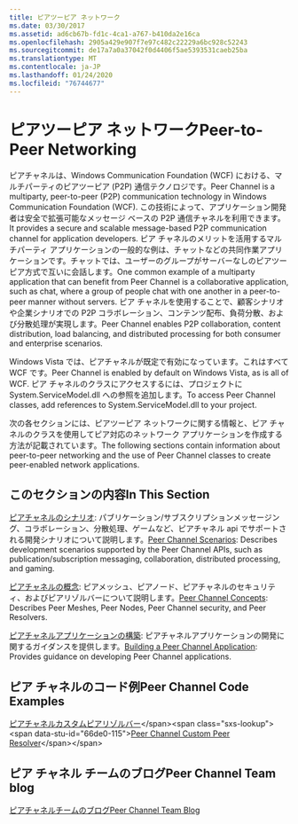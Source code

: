 ```yaml
---
title: ピアツーピア ネットワーク
ms.date: 03/30/2017
ms.assetid: ad6cb67b-fd1c-4ca1-a767-b410da2e16ca
ms.openlocfilehash: 2905a429e907f7e97c482c22229a6bc928c52243
ms.sourcegitcommit: de17a7a0a37042f0d4406f5ae5393531caeb25ba
ms.translationtype: MT
ms.contentlocale: ja-JP
ms.lasthandoff: 01/24/2020
ms.locfileid: "76744677"
---
```

# <a name="peer-to-peer-networking"></a><span data-ttu-id="66de0-102">ピアツーピア ネットワーク</span><span class="sxs-lookup"><span data-stu-id="66de0-102">Peer-to-Peer Networking</span></span>
<span data-ttu-id="66de0-103">ピアチャネルは、Windows Communication Foundation (WCF) における、マルチパーティのピアツーピア (P2P) 通信テクノロジです。</span><span class="sxs-lookup"><span data-stu-id="66de0-103">Peer Channel is a multiparty, peer-to-peer (P2P) communication technology in Windows Communication Foundation (WCF).</span></span> <span data-ttu-id="66de0-104">この技術によって、アプリケーション開発者は安全で拡張可能なメッセージ ベースの P2P 通信チャネルを利用できます。</span><span class="sxs-lookup"><span data-stu-id="66de0-104">It provides a secure and scalable message-based P2P communication channel for application developers.</span></span> <span data-ttu-id="66de0-105">ピア チャネルのメリットを活用するマルチパーティ アプリケーションの一般的な例は、チャットなどの共同作業アプリケーションです。チャットでは、ユーザーのグループがサーバーなしのピアツーピア方式で互いに会話します。</span><span class="sxs-lookup"><span data-stu-id="66de0-105">One common example of a multiparty application that can benefit from Peer Channel is a collaborative application, such as chat, where a group of people chat with one another in a peer-to-peer manner without servers.</span></span> <span data-ttu-id="66de0-106">ピア チャネルを使用することで、顧客シナリオや企業シナリオでの P2P コラボレーション、コンテンツ配布、負荷分散、および分散処理が実現します。</span><span class="sxs-lookup"><span data-stu-id="66de0-106">Peer Channel enables P2P collaboration, content distribution, load balancing, and distributed processing for both consumer and enterprise scenarios.</span></span>  
  
 <span data-ttu-id="66de0-107">Windows Vista では、ピアチャネルが既定で有効になっています。これはすべて WCF です。</span><span class="sxs-lookup"><span data-stu-id="66de0-107">Peer Channel is enabled by default on Windows Vista, as is all of WCF.</span></span> <span data-ttu-id="66de0-108">ピア チャネルのクラスにアクセスするには、プロジェクトに System.ServiceModel.dll への参照を追加します。</span><span class="sxs-lookup"><span data-stu-id="66de0-108">To access Peer Channel classes, add references to System.ServiceModel.dll to your project.</span></span>  
  
 <span data-ttu-id="66de0-109">次の各セクションには、ピアツーピア ネットワークに関する情報と、ピア チャネルのクラスを使用してピア対応のネットワーク アプリケーションを作成する方法が記載されています。</span><span class="sxs-lookup"><span data-stu-id="66de0-109">The following sections contain information about peer-to-peer networking and the use of Peer Channel classes to create peer-enabled network applications.</span></span>  
  
## <a name="in-this-section"></a><span data-ttu-id="66de0-110">このセクションの内容</span><span class="sxs-lookup"><span data-stu-id="66de0-110">In This Section</span></span>  
 <span data-ttu-id="66de0-111">[ピアチャネルのシナリオ](../../../../docs/framework/wcf/feature-details/peer-channel-scenarios.md): パブリケーション/サブスクリプションメッセージング、コラボレーション、分散処理、ゲームなど、ピアチャネル api でサポートされる開発シナリオについて説明します。</span><span class="sxs-lookup"><span data-stu-id="66de0-111">[Peer Channel Scenarios](../../../../docs/framework/wcf/feature-details/peer-channel-scenarios.md):  Describes development scenarios supported by the Peer Channel APIs, such as publication/subscription messaging, collaboration, distributed processing, and gaming.</span></span>  
  
 <span data-ttu-id="66de0-112">[ピアチャネルの概念](../../../../docs/framework/wcf/feature-details/peer-channel-concepts.md): ピアメッシュ、ピアノード、ピアチャネルのセキュリティ、およびピアリゾルバーについて説明します。</span><span class="sxs-lookup"><span data-stu-id="66de0-112">[Peer Channel Concepts](../../../../docs/framework/wcf/feature-details/peer-channel-concepts.md):  Describes Peer Meshes, Peer Nodes, Peer Channel security, and Peer Resolvers.</span></span>  
  
 <span data-ttu-id="66de0-113">[ピアチャネルアプリケーションの構築](../../../../docs/framework/wcf/feature-details/building-a-peer-channel-application.md): ピアチャネルアプリケーションの開発に関するガイダンスを提供します。</span><span class="sxs-lookup"><span data-stu-id="66de0-113">[Building a Peer Channel Application](../../../../docs/framework/wcf/feature-details/building-a-peer-channel-application.md):  Provides guidance on developing Peer Channel applications.</span></span>  
  
## <a name="peer-channel-code-examples"></a><span data-ttu-id="66de0-114">ピア チャネルのコード例</span><span class="sxs-lookup"><span data-stu-id="66de0-114">Peer Channel Code Examples</span></span>  
 <span data-ttu-id="66de0-115">[ピアチャネルカスタムピアリゾルバー](https://docs.microsoft.com/previous-versions/dotnet/netframework-3.5/ms751466(v=vs.90))</span><span class="sxs-lookup"><span data-stu-id="66de0-115">[Peer Channel Custom Peer Resolver](https://docs.microsoft.com/previous-versions/dotnet/netframework-3.5/ms751466(v=vs.90))</span></span>  
  
## <a name="peer-channel-team-blog"></a><span data-ttu-id="66de0-116">ピア チャネル チームのブログ</span><span class="sxs-lookup"><span data-stu-id="66de0-116">Peer Channel Team blog</span></span>  
 [<span data-ttu-id="66de0-117">ピアチャネルチームのブログ</span><span class="sxs-lookup"><span data-stu-id="66de0-117">Peer Channel Team Blog</span></span>](https://docs.microsoft.com/archive/blogs/peerchan/)

